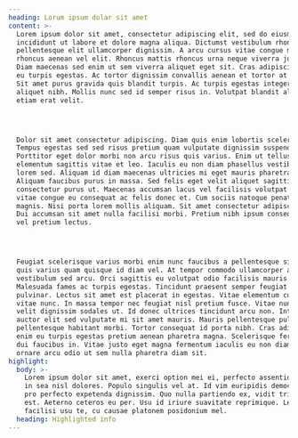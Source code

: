 ```yaml
---
heading: Lorum ipsum dolar sit amet
content: >-
  Lorem ipsum dolor sit amet, consectetur adipiscing elit, sed do eiusmod tempor
  incididunt ut labore et dolore magna aliqua. Dictumst vestibulum rhoncus est
  pellentesque elit ullamcorper dignissim. A arcu cursus vitae congue mauris
  rhoncus aenean vel elit. Rhoncus mattis rhoncus urna neque viverra justo nec.
  Diam maecenas sed enim ut sem viverra aliquet eget sit. Cras adipiscing enim
  eu turpis egestas. Ac tortor dignissim convallis aenean et tortor at risus.
  Sit amet purus gravida quis blandit turpis. Ac turpis egestas integer eget
  aliquet nibh. Mollis nunc sed id semper risus in. Volutpat blandit aliquam
  etiam erat velit.




  Dolor sit amet consectetur adipiscing. Diam quis enim lobortis scelerisque.
  Tempus egestas sed sed risus pretium quam vulputate dignissim suspendisse.
  Porttitor eget dolor morbi non arcu risus quis varius. Enim ut tellus
  elementum sagittis vitae et leo. Iaculis eu non diam phasellus vestibulum
  lorem sed. Aliquam id diam maecenas ultricies mi eget mauris pharetra et.
  Aliquam faucibus purus in massa. Sed felis eget velit aliquet sagittis id
  consectetur purus ut. Maecenas accumsan lacus vel facilisis volutpat. Viverra
  vitae congue eu consequat ac felis donec et. Cum sociis natoque penatibus et
  magnis. Nisi porta lorem mollis aliquam. Sit amet consectetur adipiscing elit.
  Dui accumsan sit amet nulla facilisi morbi. Pretium nibh ipsum consequat nisl
  vel pretium lectus.




  Feugiat scelerisque varius morbi enim nunc faucibus a pellentesque sit. Risus
  quis varius quam quisque id diam vel. At tempor commodo ullamcorper a lacus
  vestibulum sed arcu. Orci sagittis eu volutpat odio facilisis mauris.
  Malesuada fames ac turpis egestas. Tincidunt praesent semper feugiat nibh sed
  pulvinar. Lectus sit amet est placerat in egestas. Vitae elementum curabitur
  vitae nunc. In massa tempor nec feugiat nisl pretium fusce. Vitae nunc sed
  velit dignissim sodales ut. Id donec ultrices tincidunt arcu non. Integer quis
  auctor elit sed vulputate mi sit amet mauris. Mauris pellentesque pulvinar
  pellentesque habitant morbi. Tortor consequat id porta nibh. Cras adipiscing
  enim eu turpis egestas pretium aenean pharetra magna. Scelerisque fermentum
  dui faucibus in. Vitae justo eget magna fermentum iaculis eu non diam. Id
  ornare arcu odio ut sem nulla pharetra diam sit.
highlight:
  body: >-
    Lorem ipsum dolor sit amet, exerci option mei ei, perfecto assentior eos ea,
    in sea nisl dolores. Populo singulis vel at. Id vim euripidis democritum, ex
    pro perfecto expetenda dignissim. Quo nulla partiendo ex, vidit tritani at
    est. Aeterno ceteros eu per. Usu id iriure suavitate reprimique. Legere
    facilisi usu te, cu causae platonem posidonium mel.    
  heading: Highlighted info
---
```


